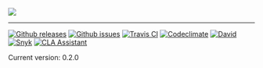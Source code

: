![](https://rawcdn.githack.com/LuisAlejandro/luisalejandro.github.io/1e242f59e8e721e0069dad4b8f53ae0c8b9afee3/app/_assets/images/banner.svg)

---

[![Github releases](https://img.shields.io/github/release/LuisAlejandro/luisalejandro.github.io.svg)](https://github.com/LuisAlejandro/luisalejandro.github.io/releases)
[![Github issues](https://img.shields.io/github/issues/LuisAlejandro/luisalejandro.github.io)](https://github.com/LuisAlejandro/luisalejandro.github.io/issues?q=is%3Aopen)
[![Travis CI](https://img.shields.io/travis/LuisAlejandro/luisalejandro.github.io.svg)](https://travis-ci.com/LuisAlejandro/luisalejandro.github.io)
[![Codeclimate](https://codeclimate.com/github/LuisAlejandro/luisalejandro.github.io/badges/gpa.svg)](https://codeclimate.com/github/LuisAlejandro/luisalejandro.github.io)
[![David](https://david-dm.org/LuisAlejandro/luisalejandro.github.io/dev-status.svg)](https://david-dm.org/LuisAlejandro/luisalejandro.github.io)
[![Snyk](https://snyk.io/test/github/LuisAlejandro/luisalejandro.github.io/badge.svg)](https://snyk.io/test/github/LuisAlejandro/luisalejandro.github.io)
[![CLA Assistant](https://cla-assistant.io/readme/badge/LuisAlejandro/luisalejandro.github.io)](https://cla-assistant.io/LuisAlejandro/luisalejandro.github.io)

Current version: 0.2.0
